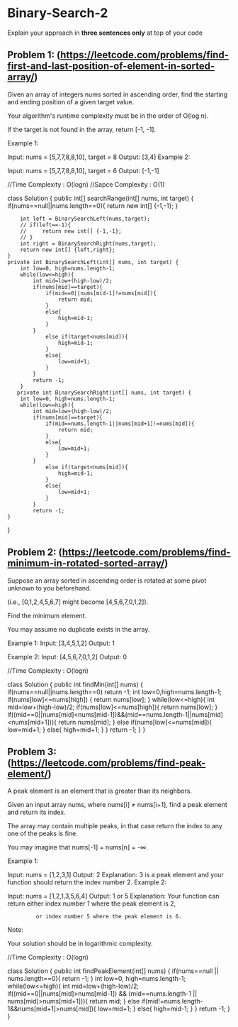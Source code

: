 # Binary-Search-2
Explain your approach in **three sentences only** at top of your code


## Problem 1: (https://leetcode.com/problems/find-first-and-last-position-of-element-in-sorted-array/)

Given an array of integers nums sorted in ascending order, find the starting and ending position of a given target value.

Your algorithm's runtime complexity must be in the order of O(log n).

If the target is not found in the array, return [-1, -1].

Example 1:

Input: nums = [5,7,7,8,8,10], target = 8
Output: [3,4]
Example 2:

Input: nums = [5,7,7,8,8,10], target = 6
Output: [-1,-1]

//Time Complexity : O(logn)
//Sapce Complexity : O(1)

class Solution {
    public int[] searchRange(int[] nums, int target) {
        if(nums==null||nums.length==0){
            return new int[] {-1,-1};
        }

        int left = BinarySearchLeft(nums,target);
        // if(left==-1){
        //     return new int[] {-1,-1};
        // }
        int right = BinarySearchRight(nums,target);
        return new int[] {left,right};
    }
    private int BinarySearchLeft(int[] nums, int target) {
        int low=0, high=nums.length-1;
        while(low<=high){
            int mid=low+(high-low)/2;
            if(nums[mid]==target){
                if(mid==0||nums[mid-1]!=nums[mid]){
                    return mid;
                }
                else{
                    high=mid-1;
                }
            }
                else if(target<nums[mid]){
                    high=mid-1;
                }
                else{
                    low=mid+1;
                }
            }
            return -1;
        }
       private int BinarySearchRight(int[] nums, int target) {
        int low=0, high=nums.length-1;
        while(low<=high){
            int mid=low+(high-low)/2;
            if(nums[mid]==target){
                if(mid==nums.length-1||nums[mid+1]!=nums[mid]){
                    return mid;
                }
                else{
                    low=mid+1;
                }
            }
                else if(target<nums[mid]){
                    high=mid-1;
                }
                else{
                    low=mid+1;
                }
            }
            return -1; 
    }
}

## Problem 2: (https://leetcode.com/problems/find-minimum-in-rotated-sorted-array/)

Suppose an array sorted in ascending order is rotated at some pivot unknown to you beforehand.

(i.e., [0,1,2,4,5,6,7] might become [4,5,6,7,0,1,2]).

Find the minimum element.

You may assume no duplicate exists in the array.

Example 1:
Input: [3,4,5,1,2]
Output: 1

Example 2:
Input: [4,5,6,7,0,1,2]
Output: 0

//Time Complexity : O(logn)

class Solution {
    public int findMin(int[] nums) {
        if(nums==null||nums.length==0) return -1;
        int low=0,high=nums.length-1;
        if(nums[low]<=nums[high]) {
            return nums[low];
        }
        while(low<=high){
            int mid=low+(high-low)/2;
            if(nums[low]<=nums[high]){
                return nums[low];
            }
            if((mid==0||nums[mid]<nums[mid-1])&&(mid==nums.length-1||nums[mid]<nums[mid+1])){
                return nums[mid];
            }
            else if(nums[low]<=nums[mid]){
                low=mid+1;
            }
            else{
                high=mid+1;
            }
        }
        return -1;
    }
}

## Problem 3: (https://leetcode.com/problems/find-peak-element/)
A peak element is an element that is greater than its neighbors.

Given an input array nums, where nums[i] ≠ nums[i+1], find a peak element and return its index.

The array may contain multiple peaks, in that case return the index to any one of the peaks is fine.

You may imagine that nums[-1] = nums[n] = -∞.

Example 1:

Input: nums = [1,2,3,1]
Output: 2
Explanation: 3 is a peak element and your function should return the index number 2.
Example 2:

Input: nums = [1,2,1,3,5,6,4]
Output: 1 or 5 
Explanation: Your function can return either index number 1 where the peak element is 2, 

             or index number 5 where the peak element is 6.
Note:

Your solution should be in logarithmic complexity.

//Time Complexity : O(logn)

class Solution {
    public int findPeakElement(int[] nums) {
        if(nums==null || nums.length==0){
            return -1;
        }
        int low=0, high=nums.length-1;
        while(low<=high){
            int mid=low+(high-low)/2;
            if((mid==0||nums[mid]>nums[mid-1]) && (mid==nums.length-1 || nums[mid]>nums[mid+1])){
                return mid;
            }
            else if(mid!=nums.length-1&&nums[mid+1]>nums[mid]){
                low=mid+1;
            }
            else{
                high=mid-1;
            }
        }
        return -1;
    }
}